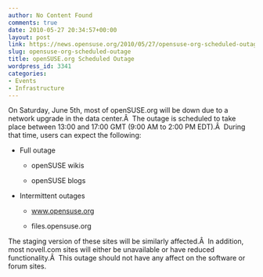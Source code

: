 ```yaml
---
author: No Content Found
comments: true
date: 2010-05-27 20:34:57+00:00
layout: post
link: https://news.opensuse.org/2010/05/27/opensuse-org-scheduled-outage/
slug: opensuse-org-scheduled-outage
title: openSUSE.org Scheduled Outage
wordpress_id: 3341
categories:
- Events
- Infrastructure
---
```


On Saturday, June 5th, most of openSUSE.org will be down due to a network upgrade in the data center.Â  The outage is scheduled to take place between 13:00 and 17:00 GMT (9:00 AM to 2:00 PM EDT).Â  During that time, users can expect the following:



	
  * Full outage

	
    * openSUSE wikis

	
    * openSUSE blogs




	
  * Intermittent outages

	
    * www.opensuse.org

	
    * files.opensuse.org





The staging version of these sites will be similarly affected.Â  In addition, most novell.com sites will either be unavailable or have reduced functionality.Â  This outage should not have any affect on the software or forum sites.

